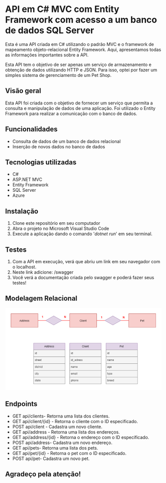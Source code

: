 # API em C# MVC com Entity Framework com acesso a um banco de dados SQL Server

Esta é uma API criada em C# utilizando o padrão MVC e o framework de mapeamento objeto-relacional Entity Framework. Aqui, apresentamos todas as informações importantes sobre a API.

Esta API tem o objetivo de ser apenas um serviço de armazenamento e obtenção de dados utilizando HTTP e JSON. Para isso, optei por fazer um simples sistema de gerenciamento de um Pet Shop.

## Visão geral

Esta API foi criada com o objetivo de fornecer um serviço que permita a consulta e manipulação de dados de uma aplicação. Foi utilizado o Entity Framework para realizar a comunicação com o banco de dados.

## Funcionalidades

* Consulta de dados de um banco de dados relacional
* Inserção de novos dados no banco de dados

## Tecnologias utilizadas

* C#
* ASP.NET MVC
* Entity Framework
* SQL Server
* Azure

## Instalação

1. Clone este repositório em seu computador
2. Abra o projeto no Microsoft Visual Studio Code
3. Execute a aplicação dando o comando '*dotnet run*' em seu terminal.

## Testes

1. Com a API em execução, verá que abriu um link em seu navegador com o localhost.
2. Neste link adicione: /swagger
3. Você verá a documentação criada pelo swagger e poderá fazer seus testes!

## Modelagem Relacional

![1678561284186](image/README/1678561284186.png)

## Endpoints

* GET api/clients- Retorna uma lista dos clientes.
* GET api/client/{id} - Retorna o cliente com o ID especificado.
* POST api/client - Cadastra um novo cliente.
* GET api/address - Retorna uma lista dos endereços.
* GET api/address/{id} - Retorna o endereço com o ID especificado.
* POST api/address- Cadastra um novo endereço.
* GET api/pets- Retorna uma lista dos pets.
* GET api/pet/{id} - Retorna o pet com o ID especificado.
* POST api/pet- Cadastra um novo pet.

## Agradeço pela atenção!

